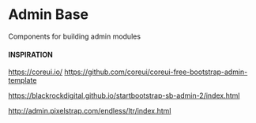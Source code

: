 # Admin Base
Components for building admin modules

#### INSPIRATION
https://coreui.io/
https://github.com/coreui/coreui-free-bootstrap-admin-template

https://blackrockdigital.github.io/startbootstrap-sb-admin-2/index.html

http://admin.pixelstrap.com/endless/ltr/index.html